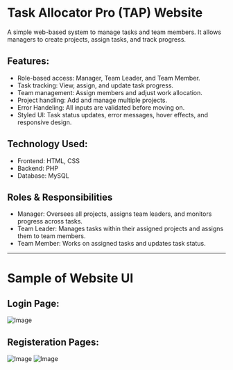 # Task Allocator Pro (TAP) Website
A simple web-based system to manage tasks and team members. It allows managers to create projects, assign tasks, and track progress.

## Features:
- Role-based access: Manager, Team Leader, and Team Member.
- Task tracking: View, assign, and update task progress.
- Team management: Assign members and adjust work allocation.
- Project handling: Add and manage multiple projects.
- Error Handeling: All inputs are validated before moving on.
- Styled UI: Task status updates, error messages, hover effects, and responsive design.

## Technology Used:
- Frontend: HTML, CSS
- Backend: PHP
- Database: MySQL

## Roles & Responsibilities
- Manager: Oversees all projects, assigns team leaders, and monitors progress across tasks.
- Team Leader: Manages tasks within their assigned projects and assigns them to team members.
- Team Member: Works on assigned tasks and updates task status.

<hr>

# Sample of Website UI
## Login Page:
![Image](https://github.com/user-attachments/assets/42987564-b44e-4c3c-bd43-fe3c979af72d)

## Registeration Pages:
![Image](https://github.com/user-attachments/assets/847ca4a6-d777-43b0-a753-1d2349879613)
![Image](https://github.com/user-attachments/assets/bcc1c761-946e-41bf-8a08-a756cb84122f)









